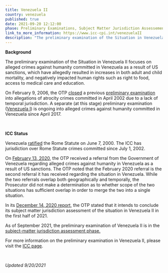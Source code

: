 ```yaml
---
title: Venezuela II
country: venezuela
published: true
date: 2021-09-20 12:12:00
phase: Preliminary Examinations, Subject Matter Jurisdiction Assessement
link_to_more_information: https://www.icc-cpi.int/venezuelaII
description: "The preliminary examination of the Situation in Venezuela II focuses on alleged crimes against humanity committed in Venezuela as a result of US sanctions. As of September\_2021, the preliminary examination of Venezuela II is in the subject-matter jurisdiction assessment phase."
---
```


**Background**

The preliminary examination of the Situation in Venezuela II focuses on alleged crimes against humanity committed in Venezuela as a result of US sanctions, which have allegedly resulted in increases in both adult and child mortality, and negatively impacted human rights such as right to food, access to medical care and education.

On February 9, 2006, the OTP [closed](https://www.icc-cpi.int/NR/rdonlyres/4E2BC725-6A63-40B8-8CDC-ADBA7BCAA91F/143684/OTP_letter_to_senders_re_Venezuela_9_February_2006.pdf) a previous&nbsp;[preliminary examination](https://www.aba-icc.org/country/venezuela/) into allegations of atrocity crimes committed in April 2002 due to a lack of temporal jurisdiction. A separate (at this stage) preliminary examination ([Venezuela I](https://www.aba-icc.org/country/venezuela/)) is ongoing into alleged crimes against humanity committed in Venezuela since April 2017.

&nbsp;

**ICC Status**

Venezuela [ratified](https://asp.icc-cpi.int/en_menus/asp/states%20parties/latin%20american%20and%20caribbean%20states/Pages/venezuela.aspx) the Rome Statute on June 7, 2000. The ICC has jurisdiction over Rome Statute crimes committed since July 1, 2002.

On [February 13, 2020](https://www.icc-cpi.int/Pages/item.aspx?name=200217-otp-statement-venezuela), the OTP received a referral from the Government of Venezuela regarding alleged crimes against humanity in Venezuela as a result of US sanctions. The OTP noted that the February 2020 referral is the second referral it has received regarding the situation in Venezuela. While the two referrals overlap both geographically and temporally, the Prosecutor did not make a determination as to whether scope of the two situations has sufficient overlap in order to merge the two into a single situation.

In its [December 14, 2020 report](https://www.icc-cpi.int/itemsDocuments/2020-PE/2020-pe-report-eng.pdf), the OTP stated that it intends to conclude its subject matter jurisdiction assessment of the situation in Venezuela II in the first half of 2021.

As of September 2021, the preliminary examination of Venezuela II is in the [subject-matter jurisdiction assessment phase.](https://www.icc-cpi.int/itemsDocuments/2020-PE/2020-pe-report-eng.pdf)&nbsp;

For more information on the preliminary examination in Venezuela II, please visit the [ICC page](https://www.icc-cpi.int/venezuelaII).&nbsp;

&nbsp;

*Updated 9/20/2021*
